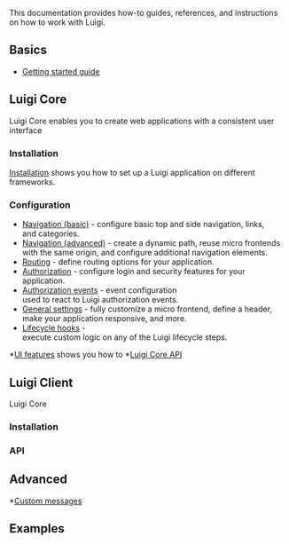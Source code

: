 This documentation provides how-to guides, references, and instructions on how to work with Luigi.

## Basics
* [Getting started guide](getting-started.md)

## Luigi Core

Luigi Core enables you to create web applications with a consistent user interface

### Installation

[Installation](application-setup.md) shows you how to set up a Luigi application on different frameworks.

### Configuration

* [Navigation (basic)](navigation-configuration.md) - configure basic top and side navigation, links, and categories.
* [Navigation (advanced)](navigation-advanced.md) - create a dynamic path, reuse micro frontends with the same origin, and configure additional navigation elements. 
* [Routing](navigation-parameters-reference.md#routing) - define routing options for your application.
* [Authorization](authorization-configuration.md) - configure login and security features for your application.
* [Authorization events](authorization-events.md) - event configuration used to react to Luigi authorization events.
* [General settings](general-settings.md) - fully customize a micro frontend, define a header, make your application responsive, and more.
* [Lifecycle hooks](lifecycle-hooks.md) - execute custom logic on any of the Luigi lifecycle steps.

*[UI features](ui-features.md) shows you how to
*[Luigi Core API]()

## Luigi Client

Luigi Core

### Installation

### API

## Advanced

*[Custom messages]()

## Examples



